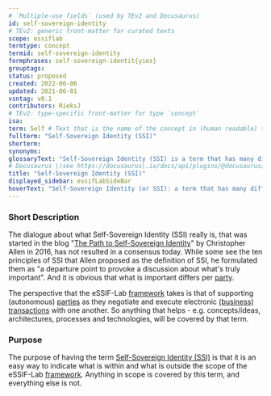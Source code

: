 ```yaml
---
# `Multiple-use fields` (used by TEv2 and Docusaurus)
id: self-sovereign-identity
# TEv2: generic front-matter for curated texts
scope: essiflab
termtype: concept
termid: self-sovereign-identity
formphrases: self-sovereign-identit{yies}
grouptags:
status: proposed
created: 2022-06-06
updated: 2021-06-01
vsntag: v0.1
contributors: RieksJ
# TEv2: type-specific front-matter for type `concept`
isa:
term: Self # Text that is the name of the concept in (human readable) texts.
fullterm: "Self-Sovereign Identity (SSI)"
shorterm:
synonyms:
glossaryText: "Self-Sovereign Identity (SSI) is a term that has many different interpretations, and that we use to refer to concepts/ideas, architectures, processes and technologies that aim to support (autonomous) [parties](@) as they negotiate and execute electronic [transactions](@) with one another."
# Docusaurus \(see https://docusaurus\.io/docs/api/plugins/@docusaurus/plugin-content-docs#markdown-front-matter\):
title: "Self-Sovereign Identity (SSI)"
displayed_sidebar: essifLabSideBar
hoverText: "Self-Sovereign Identity (or SSI): a term that has many different interpretations, and that we use to refer to concepts/ideas, architectures, processes and technologies that aim to support (autonomous) Parties as they negotiate and execute electronic Transactions with one another."
---
```


### Short Description
The dialogue about what Self-Sovereign Identity (SSI) really is, that was started in the blog "[The Path to Self-Sovereign Identity](http://www.lifewithalacrity.com/2016/04/the-path-to-self-soverereign-identity.html)" by Christopher Allen in 2016, has not resulted in a consensus today. While some see the ten principles of SSI that Allen proposed as the definition of SSI, he formulated them as "a departure point to provoke a discussion about what's truly important". And it is obvious that what is important differs per [party](@).

The perspective that the eSSIF-Lab [framework](@) takes is that of supporting (autonomous) [parties](@) as they negotiate and execute electronic [(business) transactions](@) with one another. So anything that helps - e.g. concepts/ideas, architectures, processes and technologies, will be covered by that term.

### Purpose
The purpose of having the term [Self-Sovereign Identity (SSI)](@) is that it is an easy way to indicate what is within and what is outside the scope of the eSSIF-Lab [framework](@). Anything in scope is covered by this term, and everything else is not.